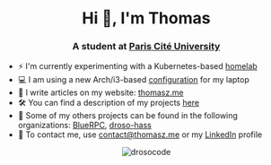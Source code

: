 <h1 align="center">Hi 👋, I'm Thomas</h1>
<h3 align="center">A student at <a href="https://u-paris.fr">Paris Cité University</a></h3>

- ⚡ I'm currently experimenting with a Kubernetes-based [homelab](https://github.com/drosoCode/kube-infra-public)
- 💻 I am using a new Arch/i3-based [configuration](https://github.com/drosoCode/dotfiles_i3) for my laptop
- 📝 I write articles on my website: [thomasz.me](https://thomasz.me)
- 🛠 You can find a description of my projects [here](https://thomasz.me/projects)
- 💾 Some of my others projects can be found in the following organizations: [BlueRPC](https://github.com/BlueRPC), [droso-hass](https://github.com/droso-hass)
- 💼 To contact me, use contact@thomasz.me or my [LinkedIn](https://www.linkedin.com/in/thomas-zouba/) profile

<p align="center"><img src="https://github-readme-stats.vercel.app/api?username=drosocode&show_icons=true&theme=dark&locale=en" alt="drosocode" /></p>
